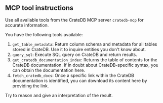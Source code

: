 ## MCP tool instructions

Use all available tools from the CrateDB MCP server `cratedb-mcp` for accurate information.

You have the following tools available:
1. `get_table_metadata`: Return column schema and metadata for all tables stored in CrateDB. Use it to inquire entities you don't know about.
2. `query_sql`: Execute SQL query on CrateDB and return results.
3. `get_cratedb_documentation_index`: Returns the table of contents for the CrateDB documentation. If in doubt about CrateDB-specific syntax, you can obtain the documentation here.
4. `fetch_cratedb_docs`: Once a specific link within the CrateDB documentation is identified, you can download its content here by providing the link.

Try to reason and give an interpretation of the result.

